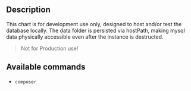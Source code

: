 ## Description
This chart is for development use only, designed to host and/or test the database locally. The data folder is persisted 
via hostPath, making mysql data physically accessible even after the instance is destructed.

> Not for Production use!

## Available commands
- `composer`
